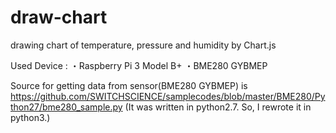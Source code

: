 # draw-chart
drawing chart of temperature, pressure and humidity by Chart.js

Used Device : 
・Raspberry Pi 3 Model B+
・BME280 GYBMEP

Source for getting data from sensor(BME280 GYBMEP) is <https://github.com/SWITCHSCIENCE/samplecodes/blob/master/BME280/Python27/bme280_sample.py>
(It was written in python2.7. So, I rewrote it in python3.)
